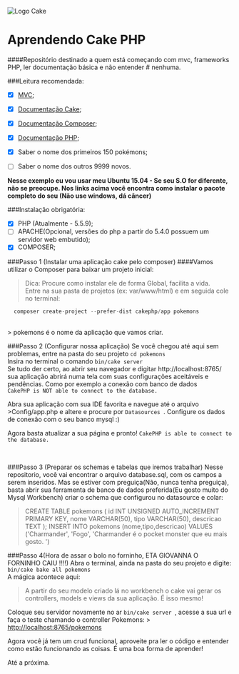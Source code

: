 ![Logo Cake](https://cakephp.org/img/cake-logo.svg)

# Aprendendo Cake PHP

####Repositório destinado a quem  está começando com mvc, frameworks PHP, ler documentação básica e não entender $%#$# nenhuma. 

###Leitura recomendada:
- [x] [MVC](https://en.wikipedia.org/wiki/Model%E2%80%93view%E2%80%93controller);
- [x] [Documentação Cake](http://cakephp.org/);
- [x] [Documentação Composer](https://getcomposer.org/doc/);
- [x] [Documentação PHP](https://secure.php.net/manual/pt_BR/index.php);
- [x] Saber o nome dos primeiros 150 pokémons;
- [ ] Saber o nome dos outros 9999 novos.


**Nesse exemplo eu vou usar meu Ubuntu 15.04 - Se seu S.O for diferente, não se preocupe. Nos links acima você encontra como instalar o pacote completo do seu (Não use windows, dá câncer)** 

###Instalação obrigatória:
- [x] PHP (Atualmente -  5.5.9);
- [ ] APACHE(Opcional, versões do php a partir do 5.4.0 possuem um servidor web embutido);
- [x] COMPOSER;

###Passo 1 (Instalar uma aplicação cake pelo composer)
####Vamos utilizar o Composer para baixar um projeto inicial:
>Dica: Procure como instalar ele de forma Global, facilita a vida.<br>
>Entre na sua pasta de projetos (ex: var/www/html) e em seguida cole no terminal:
```php
  composer create-project --prefer-dist cakephp/app pokemons
```
<br>
> pokemons é o nome da aplicação que vamos criar.<br>

###Passo 2 (Configurar nossa aplicação)
Se você chegou até aqui sem problemas, entre na pasta do seu projeto ```cd pokemons```<br>
Insira no terminal o comando ```bin/cake server``` <br>
Se tudo der certo, ao abrir seu navegador e digitar http://localhost:8765/ sua aplicação abrirá numa tela com suas configurações aceitáveis e pendências. Como por exemplo a conexão com banco de dados <br>
``` CakePHP is NOT able to connect to the database. ```

Abra sua aplicação com sua IDE favorita e navegue até o arquivo >Config/app.php e altere e procure por ```Datasources ```.
Configure os dados de conexão com o seu banco mysql :)<br>

Agora basta atualizar a sua página e pronto! ``` CakePHP is able to connect to the database. ```

<br>

###Passo 3 (Preparar os schemas e tabelas que iremos trabalhar)
Nesse repositorio, você vai encontrar o arquivo database.sql, com os campos a serem inseridos. Mas se estiver com preguiça(Não, nunca tenha preguiça), basta abrir sua ferramenta de banco de dados preferida(Eu gosto muito do Mysql Workbench) criar o schema que configurou no datasource e colar: <br>
>CREATE TABLE pokemons (
    id INT UNSIGNED AUTO_INCREMENT PRIMARY KEY,
    nome VARCHAR(50),
	tipo VARCHAR(50),
    descricao TEXT
);
>INSERT INTO pokemons (nome,tipo,descricao)
    VALUES ('Charmander', 'Fogo', 'Charmander é o pocket monster que eu mais gosto. ') 

###Passo 4(Hora de assar o bolo no forninho, ETA GIOVANNA O FORNINHO CAIU !!!!)
Abra o terminal, ainda na pasta do seu projeto e digite: ``` bin/cake bake all pokemons```<br>
A mágica acontece aqui:<br>
>A partir do seu modelo criado lá no workbench o cake vai gerar os controllers, models e views da sua aplicação. É isso mesmo! <br>

Coloque seu servidor novamente no ar ```bin/cake server ```, acesse a sua url e faça o teste chamando o controller Pokemons: > [http://localhost:8765/pokemons](http://localhost:8765/pokemons)<br>

Agora você já tem um crud funcional, aproveite pra ler o código e entender como estão funcionando as coisas. É uma boa forma de aprender!

Até a próxima.




